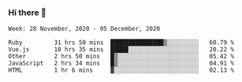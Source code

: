 ### Hi there 👋

<!--START_SECTION:waka-->
```text
Week: 28 November, 2020 - 05 December, 2020

Ruby         31 hrs 50 mins  ███████████████▒░░░░░░░░░   60.79 % 
Vue.js       10 hrs 35 mins  █████░░░░░░░░░░░░░░░░░░░░   20.22 % 
Other        2 hrs 50 mins   █▒░░░░░░░░░░░░░░░░░░░░░░░   05.42 % 
JavaScript   2 hrs 34 mins   █▒░░░░░░░░░░░░░░░░░░░░░░░   04.91 % 
HTML         1 hr 6 mins     ▓░░░░░░░░░░░░░░░░░░░░░░░░   02.13 % 
```
<!--END_SECTION:waka-->

<!--
**yqmmm/yqmmm** is a ✨ _special_ ✨ repository because its `README.md` (this file) appears on your GitHub profile.

Here are some ideas to get you started:

- 🔭 I’m currently working on ...
- 🌱 I’m currently learning ...
- 👯 I’m looking to collaborate on ...
- 🤔 I’m looking for help with ...
- 💬 Ask me about ...
- 📫 How to reach me: ...
- 😄 Pronouns: ...
- ⚡ Fun fact: ...
-->
